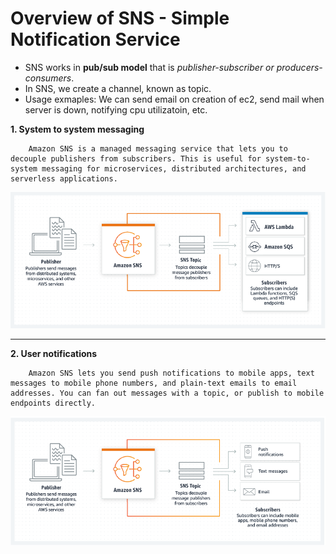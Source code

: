 # Overview of SNS - Simple Notification Service


- SNS works in **pub/sub model** that is *publisher-subscriber or producers-consumers*.
- In SNS, we create a channel, known as topic.
- Usage exmaples: We can send email on creation of ec2, send mail when server is down, notifying 		cpu utilizatoin, etc.



**1. System to system messaging**

		Amazon SNS is a managed messaging service that lets you to decouple publishers from subscribers. This is useful for system-to-system messaging for microservices, distributed architectures, and serverless applications.

![Security group](images/system-to-system-messaging.png)



---



**2. User notifications**

		Amazon SNS lets you send push notifications to mobile apps, text messages to mobile phone numbers, and plain-text emails to email addresses. You can fan out messages with a topic, or publish to mobile endpoints directly.


![Security group](images/user-notifications.png)